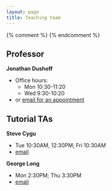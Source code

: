 ```yaml
---
layout: page
title: Teaching team
---
```


{% comment %} 
{% endcomment %} 

## Professor

__Jonathan Dushoff__

* Office hours:
	* Mon 10:30-11:20
	* Wed 9:30-10:20
* or [email for an appointment](mailto:dushoff@mcmaster.ca)

## Tutorial TAs

__Steve Cygu__

* Tue 10:30AM, 12:30PM; Fri 10:30AM
* [email](mailto:cygus@mcmaster.ca)

__George Long__
* Mon 2:30PM; Thu 3:30PM
* [email](mailto:longg2@mcmaster.ca)

